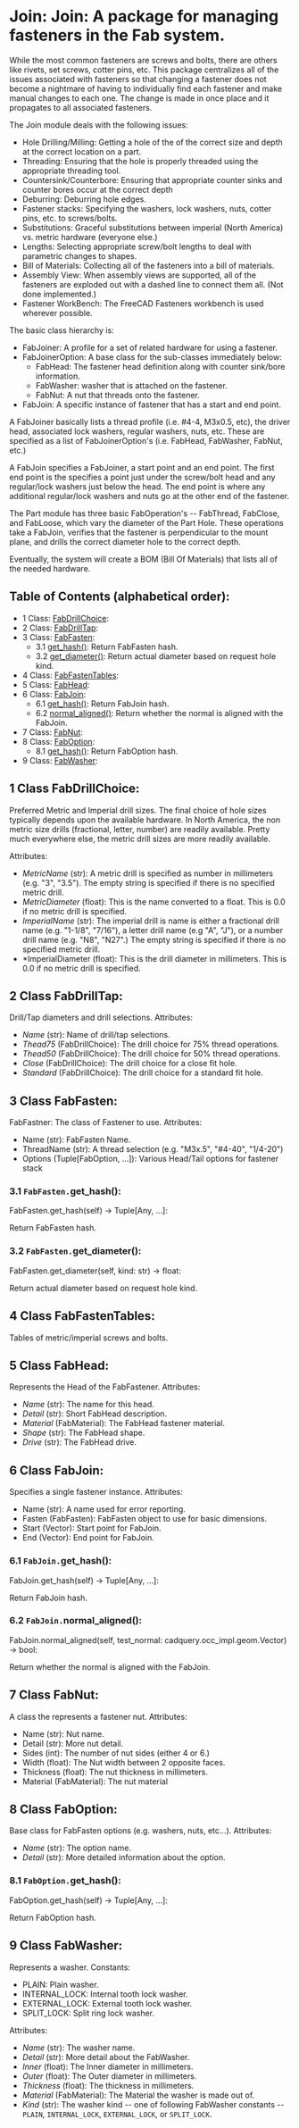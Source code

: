# Join: Join: A package for managing fasteners in the Fab system.
While the most common fasteners are screws and bolts, there are others like rivets, set screws,
cotter pins, etc.  This package centralizes all of the issues associated with fasteners
so that changing a fastener does not become a nightmare of having to individually find
each fastener and make manual changes to each one.  The change is made in once place and
it propagates to all associated fasteners.

The Join module deals with the following issues:
* Hole Drilling/Milling:
  Getting a hole of the of the correct size and depth at the correct location on a part.
* Threading:
  Ensuring that the hole is properly threaded using the appropriate threading tool.
* Countersink/Counterbore:
  Ensuring that appropriate counter sinks and counter bores occur at the correct depth
* Deburring:
  Deburring hole edges.
* Fastener stacks:
  Specifying the washers, lock washers, nuts, cotter pins, etc. to screws/bolts.
* Substitutions:
  Graceful substitutions between imperial (North America) vs. metric hardware (everyone else.)
* Lengths:
  Selecting appropriate screw/bolt lengths to deal with parametric changes to shapes.
* Bill of Materials:
  Collecting all of the fasteners into a bill of materials.
* Assembly View:
  When assembly views are supported, all of the fasteners are exploded out with a dashed
  line to connect them all.  (Not done implemented.)
* Fastener WorkBench:
  The FreeCAD Fasteners workbench is used wherever possible.

The basic class hierarchy is:

* FabJoiner: A profile for a set of related hardware for using a fastener.
* FabJoinerOption: A base class for the sub-classes immediately below:
  * FabHead: The fastener head definition along with counter sink/bore information.
  * FabWasher: washer that is attached on the fastener.
  * FabNut: A nut that threads onto the fastener.
* FabJoin: A specific instance of fastener that has a start and end point.

A FabJoiner basically lists a thread profile (i.e. #4-4, M3x0.5, etc), the driver head,
associated lock washers, regular washers, nuts, etc.  These are specified as a list
of FabJoinerOption's (i.e. FabHead, FabWasher, FabNut, etc.)

A FabJoin specifies a FabJoiner, a start point and an end point.  The first end point is
the specifies a point just under the screw/bolt head and any regular/lock washers just below
the head.  The end point is where any additional regular/lock washers and nuts go at the other
end of the fastener.

The Part module has three basic FabOperation's -- FabThread, FabClose, and FabLoose,
which vary the diameter of the Part Hole.  These operations take a FabJoin, verifies that
the fastener is perpendicular to the mount plane, and drills the correct diameter hole to
the correct depth.

Eventually, the system will create a BOM (Bill Of Materials) that lists all of the needed
hardware.

## Table of Contents (alphabetical order):

* 1 Class: [FabDrillChoice](#join--fabdrillchoice):
* 2 Class: [FabDrillTap](#join--fabdrilltap):
* 3 Class: [FabFasten](#join--fabfasten):
  * 3.1 [get_hash()](#join----get-hash): Return FabFasten hash.
  * 3.2 [get_diameter()](#join----get-diameter): Return actual diameter based on request hole kind.
* 4 Class: [FabFastenTables](#join--fabfastentables):
* 5 Class: [FabHead](#join--fabhead):
* 6 Class: [FabJoin](#join--fabjoin):
  * 6.1 [get_hash()](#join----get-hash): Return FabJoin hash.
  * 6.2 [normal_aligned()](#join----normal-aligned): Return whether the normal is aligned with the FabJoin.
* 7 Class: [FabNut](#join--fabnut):
* 8 Class: [FabOption](#join--faboption):
  * 8.1 [get_hash()](#join----get-hash): Return FabOption hash.
* 9 Class: [FabWasher](#join--fabwasher):

## <a name="join--fabdrillchoice"></a>1 Class FabDrillChoice:

Preferred Metric and Imperial drill sizes.
The final choice of hole sizes typically depends upon the available hardware.  In North
America, the non metric size drills (fractional, letter, number) are readily available.
Pretty much everywhere else, the metric drill sizes are more readily available.

Attributes:
* *MetricName* (str):
   A metric drill is specified as number in millimeters (e.g. "3", "3.5").
   The empty string is specified if there is no specified metric drill.
* *MetricDiameter* (float): This is the name converted to a float.
   This is 0.0 if no metric drill is specified.
* *ImperialName* (str):
  The imperial drill is name is either a fractional drill name (e.g. "1-1/8", "7/16"),
  a letter drill name (e.g "A", "J"),  or a number drill name (e.g. "N8", "N27".)
  The empty string is specified if there is no specified metric drill.
* *ImperialDiameter (float): This is the drill diameter in millimeters.
   This is 0.0 if no metric drill is specified.


## <a name="join--fabdrilltap"></a>2 Class FabDrillTap:

Drill/Tap diameters and drill selections.
Attributes:
* *Name* (str): Name of drill/tap selections.
* *Thead75* (FabDrillChoice):  The drill choice for 75% thread operations.
* *Thead50* (FabDrillChoice):  The drill choice for 50% thread operations.
* *Close* (FabDrillChoice):  The drill choice for a close fit hole.
* *Standard* (FabDrillChoice):  The drill choice for a standard fit hole.


## <a name="join--fabfasten"></a>3 Class FabFasten:

FabFastner: The class of Fastener to use.
Attributes:
* Name (str): FabFasten Name.
* ThreadName (str): A thread selection (e.g. "M3x.5", "#4-40", "1/4-20")
* Options (Tuple[FabOption, ...]): Various Head/Tail options for fastener stack

### <a name="join----get-hash"></a>3.1 `FabFasten.`get_hash():

FabFasten.get_hash(self) -> Tuple[Any, ...]:

Return FabFasten hash.

### <a name="join----get-diameter"></a>3.2 `FabFasten.`get_diameter():

FabFasten.get_diameter(self, kind: str) -> float:

Return actual diameter based on request hole kind.


## <a name="join--fabfastentables"></a>4 Class FabFastenTables:

Tables of metric/imperial screws and bolts.


## <a name="join--fabhead"></a>5 Class FabHead:

Represents the Head of the FabFastener.
Attributes:
* *Name* (str): The name for this head.
* *Detail* (str): Short FabHead description.
* *Material* (FabMaterial): The FabHead fastener material.
* *Shape* (str): The FabHead shape.
* *Drive* (str): The FabHead drive.


## <a name="join--fabjoin"></a>6 Class FabJoin:

Specifies a single fastener instance.
Attributes:
* Name (str): A name used for error reporting.
* Fasten (FabFasten): FabFasten object to use for basic dimensions.
* Start (Vector): Start point for FabJoin.
* End (Vector): End point for FabJoin.

### <a name="join----get-hash"></a>6.1 `FabJoin.`get_hash():

FabJoin.get_hash(self) -> Tuple[Any, ...]:

Return FabJoin hash.

### <a name="join----normal-aligned"></a>6.2 `FabJoin.`normal_aligned():

FabJoin.normal_aligned(self, test_normal: cadquery.occ_impl.geom.Vector) -> bool:

Return whether the normal is aligned with the FabJoin.


## <a name="join--fabnut"></a>7 Class FabNut:

A class the represents a fastener nut.
Attributes:
* Name (str): Nut name.
* Detail (str): More nut detail.
* Sides (int): The number of nut sides (either 4 or 6.)
* Width (float): The Nut width between 2 opposite faces.
* Thickness (float): The nut thickness in millimeters.
* Material (FabMaterial): The nut material


## <a name="join--faboption"></a>8 Class FabOption:

Base class for FabFasten options (e.g. washers, nuts, etc...).
Attributes:
* *Name* (str): The option name.
* *Detail* (str): More detailed information about the option.

### <a name="join----get-hash"></a>8.1 `FabOption.`get_hash():

FabOption.get_hash(self) -> Tuple[Any, ...]:

Return FabOption hash.


## <a name="join--fabwasher"></a>9 Class FabWasher:

Represents a washer.
Constants:
* PLAIN: Plain washer.
* INTERNAL_LOCK: Internal tooth lock washer.
* EXTERNAL_LOCK: External tooth lock washer.
* SPLIT_LOCK: Split ring lock washer.

Attributes:
* *Name* (str): The washer name.
* *Detail* (str): More detail about the FabWasher.
* *Inner* (float): The Inner diameter in millimeters.
* *Outer* (float): The Outer diameter in millimeters.
* *Thickness* (float): The thickness in millimeters.
* *Material* (FabMaterial): The Material the washer is made out of.
* *Kind* (str): The washer kind -- one of following FabWasher constants --
  `PLAIN`, `INTERNAL_LOCK`, `EXTERNAL_LOCK`, or `SPLIT_LOCK`.



